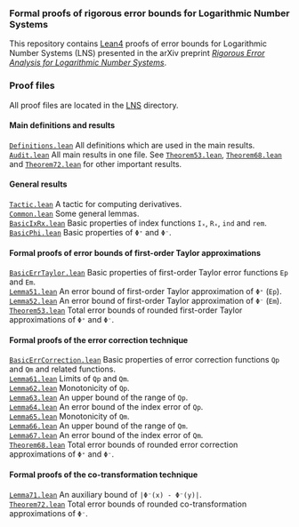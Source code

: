 ### Formal proofs of rigorous error bounds for Logarithmic Number Systems

This repository contains [Lean4](https://docs.lean-lang.org/lean4/doc/quickstart.html) proofs of error bounds for Logarithmic Number Systems (LNS) presented in the arXiv preprint [*Rigorous Error Analysis for Logarithmic Number Systems*](https://arxiv.org/abs/2401.17184).

### Proof files

All proof files are located in the [LNS](LNS) directory.

#### Main definitions and results

[`Definitions.lean`](LNS/Definitions.lean) All definitions which are used in the main results.  
[`Audit.lean`](LNS/Audit.lean) All main results in one file. See [`Theorem53.lean`](LNS/Theorem53.lean), [`Theorem68.lean`](LNS/Theorem68.lean) and [`Theorem72.lean`](LNS/Theorem72.lean) for other important results.

#### General results

[`Tactic.lean`](LNS/Tactic.lean) A tactic for computing derivatives.  
[`Common.lean`](LNS/Common.lean) Some general lemmas.  
[`BasicIxRx.lean`](LNS/BasicIxRx.lean) Basic properties of index functions `Iₓ`, `Rₓ`, `ind` and `rem`.  
[`BasicPhi.lean`](LNS/BasicPhi.lean) Basic properties of `Φ⁺` and `Φ⁻`.  

#### Formal proofs of error bounds of first-order Taylor approximations

[`BasicErrTaylor.lean`](LNS/BasicErrTaylor.lean) Basic properties of first-order Taylor error functions `Ep` and `Em`.  
[`Lemma51.lean`](LNS/Lemma51.lean) An error bound of first-order Taylor approximation of `Φ⁺` (`Ep`).  
[`Lemma52.lean`](LNS/Lemma52.lean) An error bound of first-order Taylor 
approximation of `Φ⁻` (`Em`).  
[`Theorem53.lean`](LNS/Theorem53.lean) Total error bounds of rounded first-order Taylor approximations of `Φ⁺` and `Φ⁻`.

#### Formal proofs of the error correction technique

[`BasicErrCorrection.lean`](LNS/BasicErrCorrection.lean) Basic properties of error correction functions `Qp` and `Qm` and related functions.  
[`Lemma61.lean`](LNS/Lemma61.lean) Limits of `Qp` and `Qm`.  
[`Lemma62.lean`](LNS/Lemma62.lean) Monotonicity of `Qp`.  
[`Lemma63.lean`](LNS/Lemma63.lean) An upper bound of the range of `Qp`.  
[`Lemma64.lean`](LNS/Lemma64.lean) An error bound of the index error of `Qp`.  
[`Lemma65.lean`](LNS/Lemma65.lean) Monotonicity of `Qm`.  
[`Lemma66.lean`](LNS/Lemma66.lean) An upper bound of the range of `Qm`.  
[`Lemma67.lean`](LNS/Lemma67.lean) An error bound of the index error of `Qm`.  
[`Theorem68.lean`](LNS/Theorem68.lean) Total error bounds of rounded error correction approximations of `Φ⁺` and `Φ⁻`.

#### Formal proofs of the co-transformation technique

[`Lemma71.lean`](LNS/Lemma71.lean) An auxiliary bound of `|Φ⁻(x) - Φ⁻(y)|`.  
[`Theorem72.lean`](LNS/Theorem72.lean) Total error bounds of rounded co-transformation approximations of `Φ⁻`.



